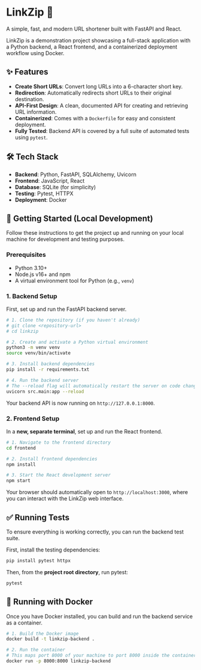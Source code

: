 # LinkZip 🔗

A simple, fast, and modern URL shortener built with FastAPI and React.

LinkZip is a demonstration project showcasing a full-stack application with a Python backend, a React frontend, and a containerized deployment workflow using Docker.

## ✨ Features

- **Create Short URLs**: Convert long URLs into a 6-character short key.
- **Redirection**: Automatically redirects short URLs to their original destination.
- **API-First Design**: A clean, documented API for creating and retrieving URL information.
- **Containerized**: Comes with a `Dockerfile` for easy and consistent deployment.
- **Fully Tested**: Backend API is covered by a full suite of automated tests using `pytest`.

## 🛠️ Tech Stack

- **Backend**: Python, FastAPI, SQLAlchemy, Uvicorn
- **Frontend**: JavaScript, React
- **Database**: SQLite (for simplicity)
- **Testing**: Pytest, HTTPX
- **Deployment**: Docker

## 🚀 Getting Started (Local Development)

Follow these instructions to get the project up and running on your local machine for development and testing purposes.

### Prerequisites

- Python 3.10+
- Node.js v16+ and npm
- A virtual environment tool for Python (e.g., `venv`)

### 1. Backend Setup

First, set up and run the FastAPI backend server.

```bash
# 1. Clone the repository (if you haven't already)
# git clone <repository-url>
# cd linkzip

# 2. Create and activate a Python virtual environment
python3 -m venv venv
source venv/bin/activate

# 3. Install backend dependencies
pip install -r requirements.txt

# 4. Run the backend server
# The --reload flag will automatically restart the server on code changes.
uvicorn src.main:app --reload
```

Your backend API is now running on `http://127.0.0.1:8000`.

### 2. Frontend Setup

In a **new, separate terminal**, set up and run the React frontend.

```bash
# 1. Navigate to the frontend directory
cd frontend

# 2. Install frontend dependencies
npm install

# 3. Start the React development server
npm start
```

Your browser should automatically open to `http://localhost:3000`, where you can interact with the LinkZip web interface.

## ✅ Running Tests

To ensure everything is working correctly, you can run the backend test suite.

First, install the testing dependencies:
```bash
pip install pytest httpx
```

Then, from the **project root directory**, run pytest:
```bash
pytest
```

## 🐳 Running with Docker

Once you have Docker installed, you can build and run the backend service as a container.

```bash
# 1. Build the Docker image
docker build -t linkzip-backend .

# 2. Run the container
# This maps port 8000 of your machine to port 8000 inside the container.
docker run -p 8000:8000 linkzip-backend
```
